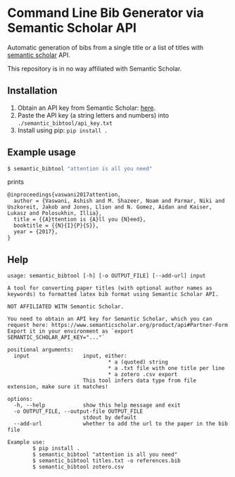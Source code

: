 # Command Line Bib Generator via Semantic Scholar API

Automatic generation of bibs from a single title or a list of titles with
[semantic scholar](https://www.semanticscholar.org/product/api) API.

This repository is in no way affiliated with Semantic Scholar.

## Installation

1. Obtain an API key from Semantic Scholar: [here](https://www.semanticscholar.org/product/api#Partner-Form).
2. Paste the API key (a string letters and numbers) into `./semantic_bibtool/api_key.txt`
3. Install using pip: `pip install .`

## Example usage

```bash
$ semantic_bibtool "attention is all you need"
```
prints
```
@inproceedings{vaswani2017attention,
  author = {Vaswani, Ashish and M. Shazeer, Noam and Parmar, Niki and Uszkoreit, Jakob and Jones, Llion and N. Gomez, Aidan and Kaiser, Lukasz and Polosukhin, Illia},
  title = {{A}ttention is {A}ll you {N}eed},
  booktitle = {{N}{I}{P}{S}},
  year = {2017},
}
```

## Help
```
usage: semantic_bibtool [-h] [-o OUTPUT_FILE] [--add-url] input

A tool for converting paper titles (with optional author names as keywords) to formatted latex bib format using Semantic Scholar API.

NOT AFFILIATED WITH Semantic Scholar.

You need to obtain an API key for Semantic Scholar, which you can request here: https://www.semanticscholar.org/product/api#Partner-Form Export it in your environment as `export SEMANTIC_SCHOLAR_API_KEY="..."`

positional arguments:
  input                 input, either:
                                * a (quoted) string
                                * a .txt file with one title per line
                                * a zotero .csv export
                        This tool infers data type from file extension, make sure it matches!

options:
  -h, --help            show this help message and exit
  -o OUTPUT_FILE, --output-file OUTPUT_FILE
                        stdout by default
  --add-url             whether to add the url to the paper in the bib file

Example use:
        $ pip install .
        $ semantic_bibtool "attention is all you need"
        $ semantic_bibtool titles.txt -o references.bib
        $ semantic_bibtool zotero.csv
```
